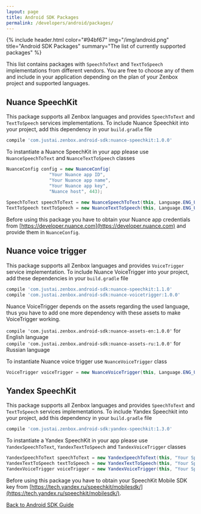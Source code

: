 ```yaml
---
layout: page
title: Android SDK Packages
permalink: /developers/android/packages/
---
```


{% include header.html color="#94bf67" img="/img/android.png" title="Android SDK Packages" summary="The list of currently supported packages" %}

This list contains packages with `SpeechToText` and `TextToSpeech` implementations from different vendors.
You are free to choose any of them and include in your application depending on the plan of your Zenbox project and supported languages.

## Nuance SpeechKit
This package supports all Zenbox languages and provides `SpeechToText` and `TextToSpeech` services implementations.
To include Nuance Speechkit into your project, add this dependency in your `build.gradle` file

```groovy
compile 'com.justai.zenbox.android-sdk:nuance-speechkit:1.0.0'
```

To instantiate a Nuance SpeechKit in your app please use `NuanceSpeechToText` and `NuanceTextToSpeech` classes

```java
NuanceConfig config = new NuanceConfig(
                "Your Nuance app ID",
                "Your Nuance app name",
                "Your Nuance app key",
                "Nuance host", 443);
                
SpeechToText speechToText = new NuanceSpeechToText(this, Language.ENG_USA, config);
TextToSpeech textToSpeech = new NuanceTextToSpeech(this, Language.ENG_USA, config);
```

Before using this package you have to obtain your Nuance app credentials from [https://developer.nuance.com](https://developer.nuance.com) 
and provide them in `NuanceConfig`.

## Nuance voice trigger
This package supports all Zenbox languages and provides `VoiceTrigger` service implementation.
To include Nuance VoiceTrigger into your project, add these dependencies in your `build.gradle` file

```groovy
compile 'com.justai.zenbox.android-sdk:nuance-speechkit:1.1.0'
compile 'com.justai.zenbox.android-sdk:nuance-voicetrigger:1.0.0'
```

Nuance VoiceTrigger depends on the assets regarding the used language, thus you have to add one more dependency with these assets 
to make VoiceTrigger working.

`compile 'com.justai.zenbox.android-sdk:nuance-assets-en:1.0.0'` for English language  
`compile 'com.justai.zenbox.android-sdk:nuance-assets-ru:1.0.0'` for Russian language

To instantiate Nuance voice trigger use `NuanceVoiceTrigger` class

```java
VoiceTrigger voiceTrigger = new NuanceVoiceTrigger(this, Language.ENG_USA, Collections.singletonList("your trigger phrase"), NuanceVoiceTrigger.DEFAULT_THRESHOLD);
```

## Yandex SpeechKit
This package supports all Zenbox languages and provides `SpeechToText` and `TextToSpeech` services implementations.
To include Yandex Speechkit into your project, add this dependency in your `build.gradle` file

```groovy
compile 'com.justai.zenbox.android-sdk:yandex-speechkit:1.3.0'
```

To instantiate a Yandex SpeechKit in your app please use `YandexSpeechToText`, `YandexTextToSpeech` and `TandexVoiceTrigger` classes

```java
YandexSpeechToText speechToText = new YandexSpeechToText(this, "Your SpeechKit Mobile SDK key", "Device ID", YandexSpeechToText.LANG_EN);
YandexTextToSpeech textToSpeech = new YandexTextToSpeech(this, "Your SpeechKit Mobile SDK key", "Device ID", YandexTextToSpeech.LANG_EN, YandexTextToSpeech.VOICE_FEMALE_ALYSS);
YandexVoiceTrigger voiceTrigger = new YandexVoiceTrigger(this, "Your SpeechKit Mobile SDK key", "Device ID", "Your phrase spotter model data path");
```

Before using this package you have to obtain your SpeechKit Mobile SDK key from [https://tech.yandex.ru/speechkit/mobilesdk/](https://tech.yandex.ru/speechkit/mobilesdk/).

<div class="text-center padding-top-2x">
<a href="/developers/android/" class="btn btn-outlined btn-default">Back to Android SDK Guide</a>
</div>